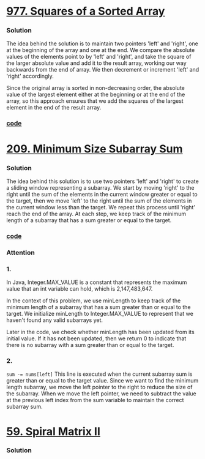 # [977. Squares of a Sorted Array](https://leetcode.com/problems/squares-of-a-sorted-array/)

### Solution

The idea behind the solution is to maintain two pointers 'left' and 
'right', one at the beginning of the array and one at the end. We 
compare the absolute values of the elements point to by 'left' and 
'right', and take the square of the larger absolute value and add it 
to the result array, working our way backwards from the end of array.
We then decrement or increment 'left' and 'right' accordingly.

Since the original array is sorted in non-decreasing order, the
absolute value of the largest element either at the beginning or 
at the end of the array, so this approach ensures that we add the 
squares of the largest element in the end of the result array.

### [code](../src/main/java/Day2T977.java)


# [209. Minimum Size Subarray Sum](https://leetcode.com/problems/minimum-size-subarray-sum/)

### Solution

The idea behind this solution is to use two pointers 'left' and 'right'
to create a sliding window representing a subarray. We start by moving
'right' to the right until the sum of the elements in the current
window greater or equal to the target, then we move 'left' to the
right until the sum of the elements in the current window less than
the target. We repeat this process until 'right' reach the end of 
the array. At each step, we keep track of the minimum length of a 
subarray that has a sum greater or equal to the target.

### [code](../src/main/java/Day2T209.java)

### Attention

### 1.

In Java, Integer.MAX_VALUE is a constant that represents the maximum value that an int variable can hold, which is 2,147,483,647.

In the context of this problem, we use minLength to keep track of the minimum length of a subarray that has a sum greater than or equal to the target. We initialize minLength to Integer.MAX_VALUE to represent that we haven't found any valid subarrays yet.

Later in the code, we check whether minLength has been updated from its initial value. If it has not been updated, then we return 0 to indicate that there is no subarray with a sum greater than or equal to the target.

### 2.
`sum -= nums[left]`
This line is executed when the current subarray sum is greater than or equal to the target value. Since we want to find the minimum length subarray, we move the left pointer to the right to reduce the size of the subarray. When we move the left pointer, we need to subtract the value at the previous left index from the sum variable to maintain the correct subarray sum. 

# [59. Spiral Matrix II](https://leetcode.com/problems/spiral-matrix-ii/)

### Solution

